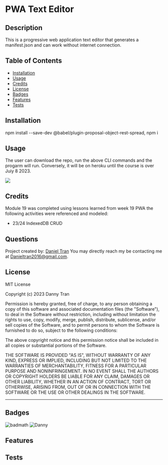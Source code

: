 

#  **PWA Text Editor**

## Description
    
This is a progressive web application text editor that generates a manifest.json and can work without internet connection. 
    
## Table of Contents 
    
- [Installation](#install)
- [Usage](#usage)
- [Credits](#credits)
- [License](#license)
- [Badges](#badges)
- [Features](#features)
- [Tests](#tests)
    
## Installation
  
npm install --save-dev @babel/plugin-proposal-object-rest-spread, npm i 
    
## Usage
    
The user can download the repo, run the above CLI commands and the progarm will run. Conversely, it will be on heroku until the course is over Juiy 8 2023.
    
    
![](./assets/images/.png)
       
    
## Credits
Module 19 was completed using lessons learned from week 19 PWA the following activities were referenced and modeled:
- 23/24 IndexedDB CRUD


## Questions

Project created by: [Daniel Tran](https://github.com/danieltran2016?tab=repositories)
You may directly reach my be contacting me at Danieltran2016@gmail.com.

    
## License

MIT License
   
Copyright (c) 2023 Danny Tran
    
Permission is hereby granted, free of charge, to any person obtaining a copy
of this software and associated documentation files (the "Software"), to deal
in the Software without restriction, including without limitation the rights
to use, copy, modify, merge, publish, distribute, sublicense, and/or sell
copies of the Software, and to permit persons to whom the Software is
furnished to do so, subject to the following conditions:
    
The above copyright notice and this permission notice shall be included in all
copies or substantial portions of the Software.
    
THE SOFTWARE IS PROVIDED "AS IS", WITHOUT WARRANTY OF ANY KIND, EXPRESS OR
IMPLIED, INCLUDING BUT NOT LIMITED TO THE WARRANTIES OF MERCHANTABILITY,
FITNESS FOR A PARTICULAR PURPOSE AND NONINFRINGEMENT. IN NO EVENT SHALL THE
AUTHORS OR COPYRIGHT HOLDERS BE LIABLE FOR ANY CLAIM, DAMAGES OR OTHER
LIABILITY, WHETHER IN AN ACTION OF CONTRACT, TORT OR OTHERWISE, ARISING FROM,
OUT OF OR IN CONNECTION WITH THE SOFTWARE OR THE USE OR OTHER DEALINGS IN THE
SOFTWARE.
    
---
    
## Badges
 
![badmath](https://img.shields.io/github/languages/top/lernantino/badmath)
![Danny](https://img.shields.io/badge/Danny-myREADME-brightgreen)
    
## Features
  

    
## Tests

